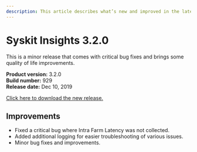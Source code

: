 ```yaml
---
description: This article describes what’s new and improved in the latest version of Syskit Insights.
---
```


# Syskit Insights 3.2.0

This is a minor release that comes with critical bug fixes and brings some quality of life improvements.

**Product version:** 3.2.0  
**Build number:** 929  
**Release date:** Dec 10, 2019

[Click here to download the new release.](https://www.syskit.com/products/insights/download/)

## Improvements

* Fixed a critical bug where Intra Farm Latency was not collected.
* Added additional logging for easier troubleshooting of various issues.   
* Minor bug fixes and improvements.

